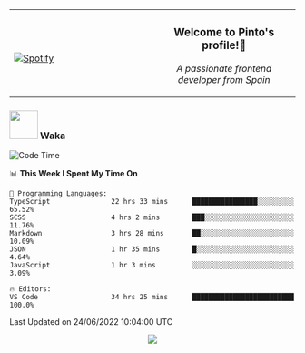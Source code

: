<table width="100%" align="center"> 
  <tr>
  <td width="50%">
      
&nbsp; <br> [![Spotify](https://novatorem-zeta-rust.vercel.app/api/spotify)](https://open.spotify.com/user/novatorem-zeta-rust)

  </td>
  <td width="50%">
    <h3 align="center">Welcome to Pinto's profile!👋</h3>
    <p align="center"><em>A passionate frontend developer from Spain</em></p>
  </td>
  </table>

### <img src="https://media.giphy.com/media/VgCDAzcKvsR6OM0uWg/giphy.gif" width="50"> Waka

  <!--START_SECTION:waka-->
![Code Time](http://img.shields.io/badge/Code%20Time-575%20hrs%2013%20mins-blue)

📊 **This Week I Spent My Time On** 

```text
💬 Programming Languages: 
TypeScript               22 hrs 33 mins      ████████████████░░░░░░░░░   65.52% 
SCSS                     4 hrs 2 mins        ███░░░░░░░░░░░░░░░░░░░░░░   11.76% 
Markdown                 3 hrs 28 mins       ██░░░░░░░░░░░░░░░░░░░░░░░   10.09% 
JSON                     1 hr 35 mins        █░░░░░░░░░░░░░░░░░░░░░░░░   4.64% 
JavaScript               1 hr 3 mins         ░░░░░░░░░░░░░░░░░░░░░░░░░   3.09%

🔥 Editors: 
VS Code                  34 hrs 25 mins      █████████████████████████   100.0%

```


 Last Updated on 24/06/2022 10:04:00 UTC
<!--END_SECTION:waka-->

<div align="center">
<img src="https://github-readme-stats-gilt-tau.vercel.app/api/top-langs/?username=pinto-hub&layout=compact&theme=dracula" />
</div>
